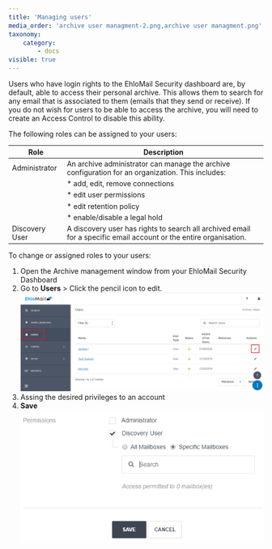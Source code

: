 ```yaml
---
title: 'Managing users'
media_order: 'archive user managment-2.png,archive user managment.png'
taxonomy:
    category:
        - docs
visible: true
---
```


Users who have login rights to the EhloMail Security dashboard are, by default, able to access their personal archive. This allows them to search for any email that is associated to them (emails that they send or receive). If you do not wish for users to be able to access the archive, you will need to create an Access Control to disable this ability.

The following roles can be assigned to your users: 

| Role           | Description |
|----------------|--------------------------------------------------------------------------------------------------------------------------------------------------------------------------------------------------------------------|
| Administrator  | An archive administrator can manage the archive configuration for an organization. This includes:  
| |* add, edit, remove connections |
| |* edit user permissions |
| |* edit retention policy |
| |* enable/disable a legal hold |
| Discovery User | A discovery user has rights to search all archived email for a specific email account or the entire organisation.|

To change or assigned roles to your users:
1. Open the Archive management window from your EhloMail Security Dashboard
2. Go to **Users** > Click the pencil icon to edit. 
![](archive%20user%20managment.png)
3. Assing the desired privileges to an account
4. **Save**
![](archive%20user%20managment-2.png)
